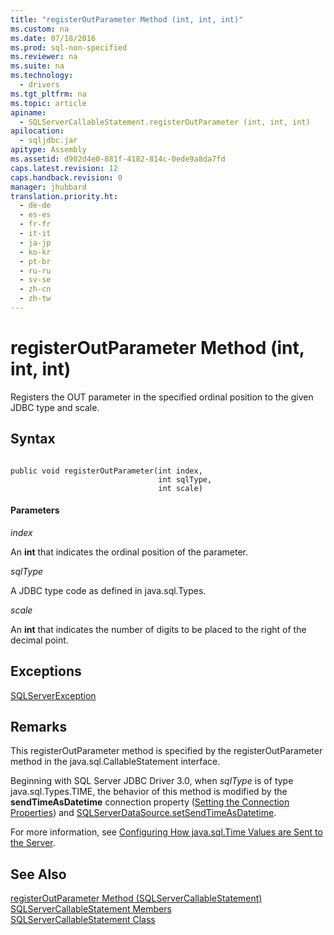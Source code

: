 ```yaml
---
title: "registerOutParameter Method (int, int, int)"
ms.custom: na
ms.date: 07/18/2016
ms.prod: sql-non-specified
ms.reviewer: na
ms.suite: na
ms.technology: 
  - drivers
ms.tgt_pltfrm: na
ms.topic: article
apiname: 
  - SQLServerCallableStatement.registerOutParameter (int, int, int)
apilocation: 
  - sqljdbc.jar
apitype: Assembly
ms.assetid: d902d4e0-881f-4182-814c-0ede9a8da7fd
caps.latest.revision: 12
caps.handback.revision: 0
manager: jhubbard
translation.priority.ht: 
  - de-de
  - es-es
  - fr-fr
  - it-it
  - ja-jp
  - ko-kr
  - pt-br
  - ru-ru
  - sv-se
  - zh-cn
  - zh-tw
---
```

# registerOutParameter Method (int, int, int)
  Registers the OUT parameter in the specified ordinal position to the given JDBC type and scale.  
  
## Syntax  
  
```  
  
public void registerOutParameter(int index,  
                                 int sqlType,  
                                 int scale)  
```  
  
#### Parameters  
 *index*  
  
 An **int** that indicates the ordinal position of the parameter.  
  
 *sqlType*  
  
 A JDBC type code as defined in java.sql.Types.  
  
 *scale*  
  
 An **int** that indicates the number of digits to be placed to the right of the decimal point.  
  
## Exceptions  
 [SQLServerException](../content/SQLServerException-Class.md)  
  
## Remarks  
 This registerOutParameter method is specified by the registerOutParameter method in the java.sql.CallableStatement interface.  
  
 Beginning with  SQL Server  JDBC Driver 3.0, when *sqlType* is of type java.sql.Types.TIME, the behavior of this method is modified by the **sendTimeAsDatetime** connection property ([Setting the Connection Properties](../content/Setting-the-Connection-Properties.md)) and [SQLServerDataSource.setSendTimeAsDatetime](../content/setSendTimeAsDatetime-Method--SQLServerDataSource-.md).  
  
 For more information, see [Configuring How java.sql.Time Values are Sent to the Server](../content/Configuring-How-java.sql.Time-Values-are-Sent-to-the-Server.md).  
  
## See Also  
 [registerOutParameter Method &#40;SQLServerCallableStatement&#41;](../content/registerOutParameter-Method--SQLServerCallableStatement-.md)   
 [SQLServerCallableStatement Members](../content/SQLServerCallableStatement-Members.md)   
 [SQLServerCallableStatement Class](../content/SQLServerCallableStatement-Class.md)  
  
  